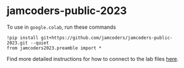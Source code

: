 # jamcoders-public-2023

To use in `google.colab`, run these commands

```python3
!pip install git+https://github.com/jamcoders/jamcoders-public-2023.git --quiet
from jamcoders2023.preamble import *
```

Find more detailed instructions for how to connect to the lab files [here](https://github.com/jamcoders/labs-2023).
